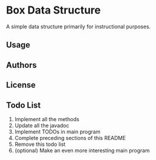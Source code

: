 Box Data Structure
==================

A simple data structure primarily for instructional purposes.

Usage
-----

Authors
-------

License
-------

Todo List
---------
1. Implement all the methods
2. Update all the javadoc
3. Implement TODOs in main program
3. Complete preceding sections of this README
4. Remove this todo list
5. (optional) Make an even more interesting main program
